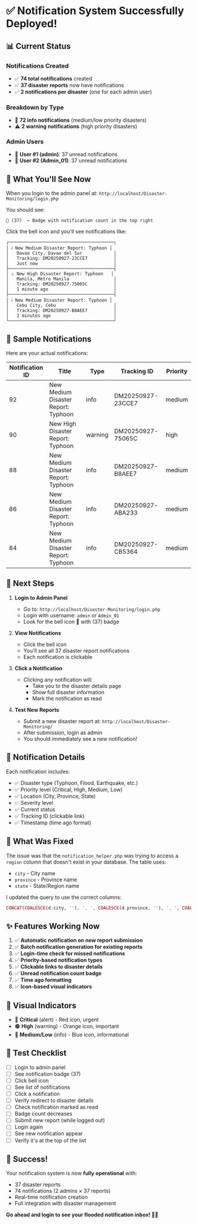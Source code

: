 # ✅ Notification System Successfully Deployed!

## 📊 Current Status

### Notifications Created
- ✅ **74 total notifications** created
- ✅ **37 disaster reports** now have notifications
- ✅ **2 notifications per disaster** (one for each admin user)

### Breakdown by Type
- 📘 **72 info notifications** (medium/low priority disasters)
- ⚠️ **2 warning notifications** (high priority disasters)

### Admin Users
- 👤 **User #1 (admin)**: 37 unread notifications
- 👤 **User #2 (Admin_01)**: 37 unread notifications

## 🔔 What You'll See Now

When you login to the admin panel at:
`http://localhost/Disaster-Monitoring/login.php`

You should see:

```
🔔 (37)  ← Badge with notification count in the top right
```

Click the bell icon and you'll see notifications like:

```
┌────────────────────────────────────────┐
│ ℹ️ New Medium Disaster Report: Typhoon │
│   Davao City, Davao del Sur            │
│   Tracking: DM20250927-23CCE7          │
│   Just now                             │
├────────────────────────────────────────┤
│ ⚠️ New High Disaster Report: Typhoon   │
│   Manila, Metro Manila                 │
│   Tracking: DM20250927-75065C          │
│   1 minute ago                         │
├────────────────────────────────────────┤
│ ℹ️ New Medium Disaster Report: Typhoon │
│   Cebu City, Cebu                      │
│   Tracking: DM20250927-B8AEE7          │
│   2 minutes ago                        │
└────────────────────────────────────────┘
```

## 🎯 Sample Notifications

Here are your actual notifications:

| Notification ID | Title | Type | Tracking ID | Priority |
|----------------|-------|------|-------------|----------|
| 92 | New Medium Disaster Report: Typhoon | info | DM20250927-23CCE7 | medium |
| 90 | New High Disaster Report: Typhoon | warning | DM20250927-75065C | high |
| 88 | New Medium Disaster Report: Typhoon | info | DM20250927-B8AEE7 | medium |
| 86 | New Medium Disaster Report: Typhoon | info | DM20250927-ABA233 | medium |
| 84 | New Medium Disaster Report: Typhoon | info | DM20250927-CB5364 | medium |

## 🚀 Next Steps

1. **Login to Admin Panel**
   - Go to: `http://localhost/Disaster-Monitoring/login.php`
   - Login with username: `admin` or `Admin_01`
   - Look for the bell icon 🔔 with (37) badge

2. **View Notifications**
   - Click the bell icon
   - You'll see all 37 disaster report notifications
   - Each notification is clickable

3. **Click a Notification**
   - Clicking any notification will:
     - Take you to the disaster details page
     - Show full disaster information
     - Mark the notification as read

4. **Test New Reports**
   - Submit a new disaster report at: `http://localhost/Disaster-Monitoring/`
   - After submission, login as admin
   - You should immediately see a new notification!

## 📝 Notification Details

Each notification includes:
- ✅ Disaster type (Typhoon, Flood, Earthquake, etc.)
- ✅ Priority level (Critical, High, Medium, Low)
- ✅ Location (City, Province, State)
- ✅ Severity level
- ✅ Current status
- ✅ Tracking ID (clickable link)
- ✅ Timestamp (time ago format)

## 🔧 What Was Fixed

The issue was that the `notification_helper.php` was trying to access a `region` column that doesn't exist in your database. The table uses:
- `city` - City name
- `province` - Province name  
- `state` - State/Region name

I updated the query to use the correct columns:
```php
CONCAT(COALESCE(d.city, ''), ', ', COALESCE(d.province, ''), ', ', COALESCE(d.state, ''))
```

## ✨ Features Working Now

1. ✅ **Automatic notification on new report submission**
2. ✅ **Batch notification generation for existing reports**
3. ✅ **Login-time check for missed notifications**
4. ✅ **Priority-based notification types**
5. ✅ **Clickable links to disaster details**
6. ✅ **Unread notification count badge**
7. ✅ **Time ago formatting**
8. ✅ **Icon-based visual indicators**

## 🎨 Visual Indicators

- 🔴 **Critical** (alert) - Red icon, urgent
- 🟠 **High** (warning) - Orange icon, important
- 🔵 **Medium/Low** (info) - Blue icon, informational

## 📱 Test Checklist

- [ ] Login to admin panel
- [ ] See notification badge (37)
- [ ] Click bell icon
- [ ] See list of notifications
- [ ] Click a notification
- [ ] Verify redirect to disaster details
- [ ] Check notification marked as read
- [ ] Badge count decreases
- [ ] Submit new report (while logged out)
- [ ] Login again
- [ ] See new notification appear
- [ ] Verify it's at the top of the list

## 🎉 Success!

Your notification system is now **fully operational** with:
- 37 disaster reports
- 74 notifications (2 admins × 37 reports)
- Real-time notification creation
- Full integration with disaster management

**Go ahead and login to see your flooded notification inbox! 🔔✨**
